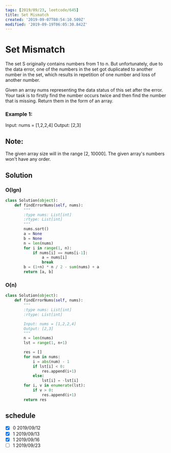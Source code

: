 ```yaml
---
tags: [2019/09/23, leetcode/645]
title: Set Mismatch
created: '2019-09-07T08:54:10.509Z'
modified: '2019-09-19T06:05:30.842Z'
---
```


# Set Mismatch

The set S originally contains numbers from 1 to n. But unfortunately, due to the data error, one of the numbers in the set got duplicated to another number in the set, which results in repetition of one number and loss of another number.

Given an array nums representing the data status of this set after the error. Your task is to firstly find the number occurs twice and then find the number that is missing. Return them in the form of an array.

### Example 1:

Input: nums = [1,2,2,4]
Output: [2,3]

## Note:

The given array size will in the range [2, 10000].
The given array's numbers won't have any order.

## Solution

### O(lgn)

```python
class Solution(object):
    def findErrorNums(self, nums):
        """
        :type nums: List[int]
        :rtype: List[int]
        """
        nums.sort()
        a = None
        b = None
        n = len(nums)
        for i in range(1, n):
            if nums[i] == nums[i-1]:
                a = nums[i]
                break
        b = (1+n) * n / 2 - sum(nums) + a
        return [a, b]
```

### O(n)

```python
class Solution(object):
    def findErrorNums(self, nums):
        """
        :type nums: List[int]
        :rtype: List[int]

        Input: nums = [1,2,2,4]
        Output: [2,3]
        """
        n = len(nums)
        lst = range(1, n+1)

        res = []
        for num in nums:
            i = abs(num) - 1
            if lst[i] < 0:
                res.append(i+1)
            else:
                lst[i] = -lst[i]
        for i, v in enumerate(lst):
            if v > 0:
                res.append(i+1)
        return res
```

## schedule

* [x] 0 2019/09/12
* [x] 1 2019/09/13
* [x] 1 2019/09/16
* [ ] 1 2019/09/23
